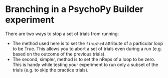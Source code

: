 # Branching in a PsychoPy Builder experiment

There are two ways to stop a set of trials from running: 
- The method used here is to set the `finished` attribute of a particular loop to be True. This allows you to abort a set of trials even during a run (e.g. based on the outcome of the previous trials).
- The second, simpler, method is to set the nReps of a loop to be zero. This is handy while testing your experiment to run only a subset of the trials (e.g. to skip the practice trials).